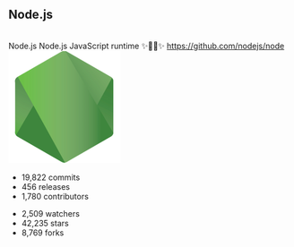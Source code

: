 ## Node.js

<br>

<div class="card">
  <div class="card-text">
    <span class="title">Node.js</span>
    <span class="description">Node.js JavaScript runtime ✨🐢🚀✨</span>
    <a href="https://github.com/nodejs/node">https://github.com/nodejs/node</a>
  </div>
  <img src="../../images/nodejs.png">
</div>

<div class="list">
  <ul>
    <li>19,822 commits</li>
    <li>456 releases</li>
    <li>1,780 contributors</li>
  </ul>
  <ul>
    <li>2,509 watchers</li>
    <li>42,235 stars</li>
    <li>8,769 forks</li>
  </ul>
</div>

